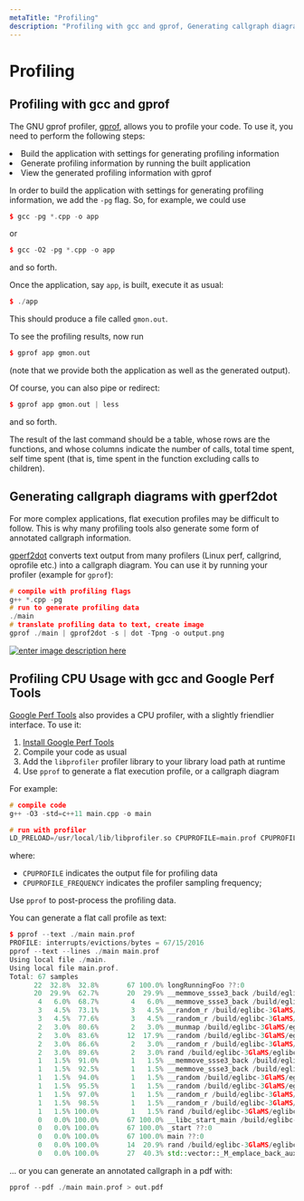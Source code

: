 ```yaml
---
metaTitle: "Profiling"
description: "Profiling with gcc and gprof, Generating callgraph diagrams with gperf2dot, Profiling CPU Usage with gcc and Google Perf Tools"
---
```


# Profiling



## Profiling with gcc and gprof


The GNU gprof profiler, [gprof](https://sourceware.org/binutils/docs/gprof/), allows you to profile your code. To use it, you need to perform the following steps:

<li>
Build the application with settings for generating profiling information
</li>
<li>
Generate profiling information by running the built application
</li>
<li>
View the generated profiling information with gprof
</li>

In order to build the application with settings for generating profiling information, we add the `-pg` flag. So, for example, we could use

```cpp
$ gcc -pg *.cpp -o app

```

or

```cpp
$ gcc -O2 -pg *.cpp -o app

```

and so forth.

Once the application, say `app`, is built, execute it as usual:

```cpp
$ ./app

```

This should produce a file called `gmon.out`.

To see the profiling results, now run

```cpp
$ gprof app gmon.out

```

(note that we provide both the application as well as the generated output).

Of course, you can also pipe or redirect:

```cpp
$ gprof app gmon.out | less

```

and so forth.

The result of the last command should be a table, whose rows are the functions, and whose columns indicate the number of calls, total time spent, self time spent (that is, time spent in the function excluding calls to children).



## Generating callgraph diagrams with gperf2dot


For more complex applications, flat execution profiles may be difficult to follow. This is why many profiling tools also generate some form of annotated callgraph information.

[gperf2dot](https://github.com/jrfonseca/gprof2dot) converts text output from many profilers (Linux perf, callgrind, oprofile etc.) into a callgraph diagram. You can use it by running your profiler (example for `gprof`):

```cpp
# compile with profiling flags  
g++ *.cpp -pg
# run to generate profiling data                                            
./main
# translate profiling data to text, create image     
gprof ./main | gprof2dot -s | dot -Tpng -o output.png

```

[<img src="http://i.stack.imgur.com/QDQA0.png" alt="enter image description here" />](http://i.stack.imgur.com/QDQA0.png)



## Profiling CPU Usage with gcc and Google Perf Tools


[Google Perf Tools](https://github.com/gperftools/gperftools) also provides a CPU profiler, with a slightly friendlier interface. To use it:

1. [Install Google Perf Tools](https://github.com/gperftools/gperftools)
1. Compile your code as usual
1. Add the `libprofiler` profiler library to your library load path at runtime
1. Use `pprof` to generate a flat execution profile, or a callgraph diagram

For example:

```cpp
# compile code
g++ -O3 -std=c++11 main.cpp -o main

# run with profiler
LD_PRELOAD=/usr/local/lib/libprofiler.so CPUPROFILE=main.prof CPUPROFILE_FREQUENCY=100000 ./main

```

where:

- `CPUPROFILE` indicates the output file for profiling data
- `CPUPROFILE_FREQUENCY` indicates the profiler sampling frequency;

Use `pprof` to post-process the profiling data.

You can generate a flat call profile as text:

```cpp
$ pprof --text ./main main.prof
PROFILE: interrupts/evictions/bytes = 67/15/2016
pprof --text --lines ./main main.prof
Using local file ./main.
Using local file main.prof.
Total: 67 samples
      22  32.8%  32.8%       67 100.0% longRunningFoo ??:0
      20  29.9%  62.7%       20  29.9% __memmove_ssse3_back /build/eglibc-3GlaMS/eglibc-2.19/string/../sysdeps/x86_64/multiarch/memcpy-ssse3-back.S:1627
       4   6.0%  68.7%        4   6.0% __memmove_ssse3_back /build/eglibc-3GlaMS/eglibc-2.19/string/../sysdeps/x86_64/multiarch/memcpy-ssse3-back.S:1619
       3   4.5%  73.1%        3   4.5% __random_r /build/eglibc-3GlaMS/eglibc-2.19/stdlib/random_r.c:388
       3   4.5%  77.6%        3   4.5% __random_r /build/eglibc-3GlaMS/eglibc-2.19/stdlib/random_r.c:401
       2   3.0%  80.6%        2   3.0% __munmap /build/eglibc-3GlaMS/eglibc-2.19/misc/../sysdeps/unix/syscall-template.S:81
       2   3.0%  83.6%       12  17.9% __random /build/eglibc-3GlaMS/eglibc-2.19/stdlib/random.c:298
       2   3.0%  86.6%        2   3.0% __random_r /build/eglibc-3GlaMS/eglibc-2.19/stdlib/random_r.c:385
       2   3.0%  89.6%        2   3.0% rand /build/eglibc-3GlaMS/eglibc-2.19/stdlib/rand.c:26
       1   1.5%  91.0%        1   1.5% __memmove_ssse3_back /build/eglibc-3GlaMS/eglibc-2.19/string/../sysdeps/x86_64/multiarch/memcpy-ssse3-back.S:1617
       1   1.5%  92.5%        1   1.5% __memmove_ssse3_back /build/eglibc-3GlaMS/eglibc-2.19/string/../sysdeps/x86_64/multiarch/memcpy-ssse3-back.S:1623
       1   1.5%  94.0%        1   1.5% __random /build/eglibc-3GlaMS/eglibc-2.19/stdlib/random.c:293
       1   1.5%  95.5%        1   1.5% __random /build/eglibc-3GlaMS/eglibc-2.19/stdlib/random.c:296
       1   1.5%  97.0%        1   1.5% __random_r /build/eglibc-3GlaMS/eglibc-2.19/stdlib/random_r.c:371
       1   1.5%  98.5%        1   1.5% __random_r /build/eglibc-3GlaMS/eglibc-2.19/stdlib/random_r.c:381
       1   1.5% 100.0%        1   1.5% rand /build/eglibc-3GlaMS/eglibc-2.19/stdlib/rand.c:28
       0   0.0% 100.0%       67 100.0% __libc_start_main /build/eglibc-3GlaMS/eglibc-2.19/csu/libc-start.c:287
       0   0.0% 100.0%       67 100.0% _start ??:0
       0   0.0% 100.0%       67 100.0% main ??:0
       0   0.0% 100.0%       14  20.9% rand /build/eglibc-3GlaMS/eglibc-2.19/stdlib/rand.c:27
       0   0.0% 100.0%       27  40.3% std::vector::_M_emplace_back_aux ??:0

```

... or you can generate an annotated callgraph in a pdf with:

```cpp
pprof --pdf ./main main.prof > out.pdf

```

